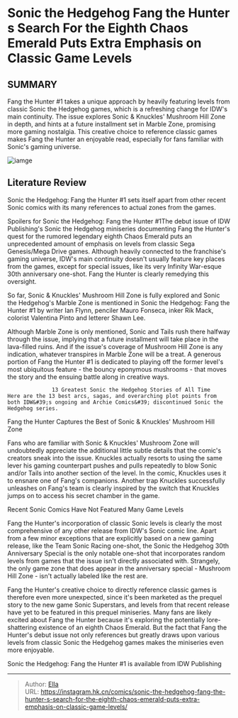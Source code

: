# Sonic the Hedgehog Fang the Hunter s Search For the Eighth Chaos Emerald Puts Extra Emphasis on Classic Game Levels


## SUMMARY 



  Fang the Hunter #1 takes a unique approach by heavily featuring levels from classic Sonic the Hedgehog games, which is a refreshing change for IDW&#39;s main continuity.   The issue explores Sonic &amp; Knuckles&#39; Mushroom Hill Zone in depth, and hints at a future installment set in Marble Zone, promising more gaming nostalgia.   This creative choice to reference classic games makes Fang the Hunter an enjoyable read, especially for fans familiar with Sonic&#39;s gaming universe.  

![iamge](https://static1.srcdn.com/wordpress/wp-content/uploads/2024/01/sonic-and-fang-at-mushroom-hill-zone.jpg)

## Literature Review

Sonic the Hedgehog: Fang the Hunter #1 sets itself apart from other recent Sonic comics with its many references to actual zones from the games.




Spoilers for Sonic the Hedgehog: Fang the Hunter #1The debut issue of IDW Publishing&#39;s Sonic the Hedgehog miniseries documenting Fang the Hunter&#39;s quest for the rumored legendary eighth Chaos Emerald puts an unprecedented amount of emphasis on levels from classic Sega Genesis/Mega Drive games. Although heavily connected to the franchise&#39;s gaming universe, IDW&#39;s main continuity doesn&#39;t usually feature key places from the games, except for special issues, like its very Infinity War-esque 30th anniversary one-shot. Fang the Hunter is clearly remedying this oversight.




So far, Sonic &amp; Knuckles&#39; Mushroom Hill Zone is fully explored and Sonic the Hedgehog&#39;s Marble Zone is mentioned in Sonic the Hedgehog: Fang the Hunter #1 by writer Ian Flynn, penciler Mauro Fonseca, inker Rik Mack, colorist Valentina Pinto and letterer Shawn Lee.

          

Although Marble Zone is only mentioned, Sonic and Tails rush there halfway through the issue, implying that a future installment will take place in the lava-filled ruins. And if the issue&#39;s coverage of Mushroom Hill Zone is any indication, whatever transpires in Marble Zone will be a treat. A generous portion of Fang the Hunter #1 is dedicated to playing off the former level&#39;s most ubiquitous feature - the bouncy eponymous mushrooms - that moves the story and the ensuing battle along in creative ways.




                  13 Greatest Sonic the Hedgehog Stories of All Time   Here are the 13 best arcs, sagas, and overarching plot points from both IDW&#39;s ongoing and Archie Comics&#39; discontinued Sonic the Hedgehog series.   


 Fang the Hunter Captures the Best of Sonic &amp; Knuckles&#39; Mushroom Hill Zone 


          



          



Fans who are familiar with Sonic &amp; Knuckles&#39; Mushroom Zone will undoubtedly appreciate the additional little subtle details that the comic&#39;s creators sneak into the issue. Knuckles actually resorts to using the same lever his gaming counterpart pushes and pulls repeatedly to blow Sonic and/or Tails into another section of the level. In the comic, Knuckles uses it to ensnare one of Fang&#39;s companions. Another trap Knuckles successfully unleashes on Fang&#39;s team is clearly inspired by the switch that Knuckles jumps on to access his secret chamber in the game.






 Recent Sonic Comics Have Not Featured Many Game Levels 
          

Fang the Hunter&#39;s incorporation of classic Sonic levels is clearly the most comprehensive of any other release from IDW&#39;s Sonic comic line. Apart from a few minor exceptions that are explicitly based on a new gaming release, like the Team Sonic Racing one-shot, the Sonic the Hedgehog 30th Anniversary Special is the only notable one-shot that incorporates random levels from games that the issue isn&#39;t directly associated with. Strangely, the only game zone that does appear in the anniversary special - Mushroom Hill Zone - isn&#39;t actually labeled like the rest are.

Fang the Hunter&#39;s creative choice to directly reference classic games is therefore even more unexpected, since it&#39;s been marketed as the prequel story to the new game Sonic Superstars, and levels from that recent release have yet to be featured in this prequel miniseries. Many fans are likely excited about Fang the Hunter because it&#39;s exploring the potentially lore-shattering existence of an eighth Chaos Emerald. But the fact that Fang the Hunter&#39;s debut issue not only references but greatly draws upon various levels from classic Sonic the Hedgehog games makes the miniseries even more enjoyable.






Sonic the Hedgehog: Fang the Hunter #1 is available from IDW Publishing





---

> Author: [Ella](https://instagram.hk.cn/)  
> URL: https://instagram.hk.cn/comics/sonic-the-hedgehog-fang-the-hunter-s-search-for-the-eighth-chaos-emerald-puts-extra-emphasis-on-classic-game-levels/  

